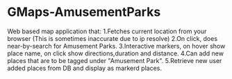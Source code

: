 # GMaps-AmusementParks
Web based map application that:
1.Fetches current location from your browser (This is sometimes inaccurate due to ip resolve)
2.On click, does near-by-search for Amusement Parks.
3.Interactive markers, on hover show place name, on click show directions,duration and distance.
4.Can add new places that are to be tagged under "Amusement Park".
5.Retrieve new user added places from DB and display as markerd places.
